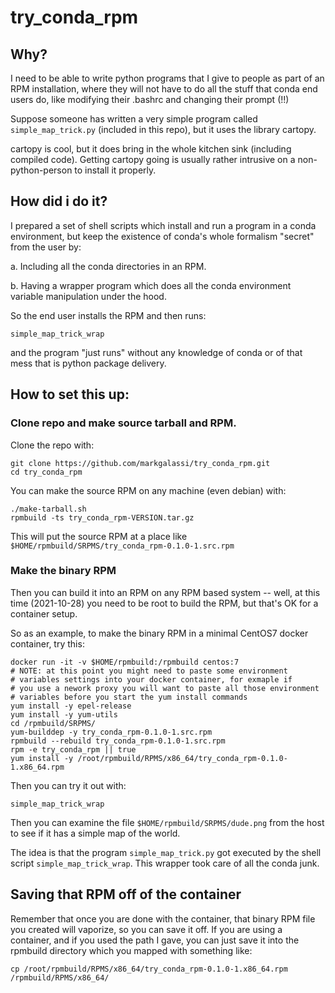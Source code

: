 # try_conda_rpm

## Why?

I need to be able to write python programs that I give to people as
part of an RPM installation, where they will not have to do all the
stuff that conda end users do, like modifying their .bashrc and
changing their prompt (!!)

Suppose someone has written a very simple program called
`simple_map_trick.py` (included in this repo), but it uses the library
cartopy.

cartopy is cool, but it does bring in the whole kitchen sink
(including compiled code).  Getting cartopy going is usually rather
intrusive on a non-python-person to install it properly.

## How did i do it?

I prepared a set of shell scripts which install and run a program in a
conda environment, but keep the existence of conda's whole formalism
"secret" from the user by:

a. Including all the conda directories in an RPM.

b. Having a wrapper program which does all the conda environment
variable manipulation under the hood.

So the end user installs the RPM and then runs:

```
simple_map_trick_wrap
```

and the program "just runs" without any knowledge of conda or of that
mess that is python package delivery.


## How to set this up:

### Clone repo and make source tarball and RPM.

Clone the repo with:

```
git clone https://github.com/markgalassi/try_conda_rpm.git
cd try_conda_rpm
```


You can make the source RPM on any machine (even debian) with:

```
./make-tarball.sh
rpmbuild -ts try_conda_rpm-VERSION.tar.gz
```

This will put the source RPM at a place like
`$HOME/rpmbuild/SRPMS/try_conda_rpm-0.1.0-1.src.rpm`

### Make the binary RPM

Then you can build it into an RPM on any RPM based system -- well, at
this time (2021-10-28) you need to be root to build the RPM, but
that's OK for a container setup.

So as an example, to make the binary RPM in a minimal CentOS7 docker
container, try this:

```
docker run -it -v $HOME/rpmbuild:/rpmbuild centos:7
# NOTE: at this point you might need to paste some environment
# variables settings into your docker container, for exmaple if
# you use a nework proxy you will want to paste all those environment
# variables before you start the yum install commands
yum install -y epel-release
yum install -y yum-utils
cd /rpmbuild/SRPMS/
yum-builddep -y try_conda_rpm-0.1.0-1.src.rpm
rpmbuild --rebuild try_conda_rpm-0.1.0-1.src.rpm
rpm -e try_conda_rpm || true
yum install -y /root/rpmbuild/RPMS/x86_64/try_conda_rpm-0.1.0-1.x86_64.rpm
```

Then you can try it out with:

```
simple_map_trick_wrap
```

Then you can examine the file `$HOME/rpmbuild/SRPMS/dude.png` from the
host to see if it has a simple map of the world.

The idea is that the program `simple_map_trick.py` got executed by the
shell script `simple_map_trick_wrap`.  This wrapper took care of all
the conda junk.

## Saving that RPM off of the container

Remember that once you are done with the container, that binary RPM
file you created will vaporize, so you can save it off.  If you are
using a container, and if you used the path I gave, you can just save
it into the rpmbuild directory which you mapped with something like:

```
cp /root/rpmbuild/RPMS/x86_64/try_conda_rpm-0.1.0-1.x86_64.rpm /rpmbuild/RPMS/x86_64/
```
